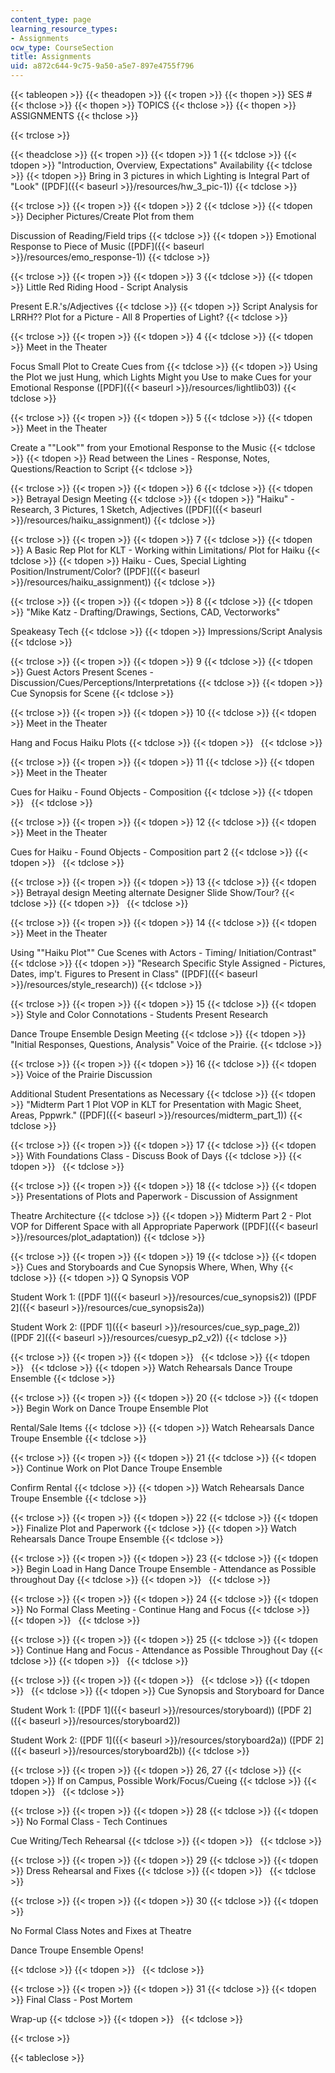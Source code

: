 ```yaml
---
content_type: page
learning_resource_types:
- Assignments
ocw_type: CourseSection
title: Assignments
uid: a872c644-9c75-9a50-a5e7-897e4755f796
---
```


{{< tableopen >}}
{{< theadopen >}}
{{< tropen >}}
{{< thopen >}}
SES #
{{< thclose >}}
{{< thopen >}}
TOPICS
{{< thclose >}}
{{< thopen >}}
ASSIGNMENTS
{{< thclose >}}

{{< trclose >}}

{{< theadclose >}}
{{< tropen >}}
{{< tdopen >}}
1
{{< tdclose >}}
{{< tdopen >}}
"Introduction, Overview, Expectations" Availability
{{< tdclose >}}
{{< tdopen >}}
Bring in 3 pictures in which Lighting is Integral Part of "Look" ([PDF]({{< baseurl >}}/resources/hw_3_pic-1))
{{< tdclose >}}

{{< trclose >}}
{{< tropen >}}
{{< tdopen >}}
2
{{< tdclose >}}
{{< tdopen >}}
Decipher Pictures/Create Plot from them  
  
Discussion of Reading/Field trips
{{< tdclose >}}
{{< tdopen >}}
Emotional Response to Piece of Music ([PDF]({{< baseurl >}}/resources/emo_response-1))
{{< tdclose >}}

{{< trclose >}}
{{< tropen >}}
{{< tdopen >}}
3
{{< tdclose >}}
{{< tdopen >}}
Little Red Riding Hood - Script Analysis  
  
Present E.R.'s/Adjectives
{{< tdclose >}}
{{< tdopen >}}
Script Analysis for LRRH?? Plot for a Picture - All 8 Properties of Light?
{{< tdclose >}}

{{< trclose >}}
{{< tropen >}}
{{< tdopen >}}
4
{{< tdclose >}}
{{< tdopen >}}
Meet in the Theater  
  
Focus Small Plot to Create Cues from
{{< tdclose >}}
{{< tdopen >}}
Using the Plot we just Hung, which Lights Might you Use to make Cues for your Emotional Response ([PDF]({{< baseurl >}}/resources/lightlib03))
{{< tdclose >}}

{{< trclose >}}
{{< tropen >}}
{{< tdopen >}}
5
{{< tdclose >}}
{{< tdopen >}}
Meet in the Theater  
  
Create a ""Look"" from your Emotional Response to the Music
{{< tdclose >}}
{{< tdopen >}}
Read between the Lines - Response, Notes, Questions/Reaction to Script
{{< tdclose >}}

{{< trclose >}}
{{< tropen >}}
{{< tdopen >}}
6
{{< tdclose >}}
{{< tdopen >}}
Betrayal Design Meeting
{{< tdclose >}}
{{< tdopen >}}
"Haiku" - Research, 3 Pictures, 1 Sketch, Adjectives ([PDF]({{< baseurl >}}/resources/haiku_assignment))
{{< tdclose >}}

{{< trclose >}}
{{< tropen >}}
{{< tdopen >}}
7
{{< tdclose >}}
{{< tdopen >}}
A Basic Rep Plot for KLT - Working within Limitations/ Plot for Haiku
{{< tdclose >}}
{{< tdopen >}}
Haiku - Cues, Special Lighting Position/Instrument/Color? ([PDF]({{< baseurl >}}/resources/haiku_assignment))
{{< tdclose >}}

{{< trclose >}}
{{< tropen >}}
{{< tdopen >}}
8
{{< tdclose >}}
{{< tdopen >}}
"Mike Katz - Drafting/Drawings, Sections, CAD, Vectorworks"  
  
Speakeasy Tech
{{< tdclose >}}
{{< tdopen >}}
Impressions/Script Analysis
{{< tdclose >}}

{{< trclose >}}
{{< tropen >}}
{{< tdopen >}}
9
{{< tdclose >}}
{{< tdopen >}}
Guest Actors Present Scenes - Discussion/Cues/Perceptions/Interpretations
{{< tdclose >}}
{{< tdopen >}}
Cue Synopsis for Scene
{{< tdclose >}}

{{< trclose >}}
{{< tropen >}}
{{< tdopen >}}
10
{{< tdclose >}}
{{< tdopen >}}
Meet in the Theater  
  
Hang and Focus Haiku Plots
{{< tdclose >}}
{{< tdopen >}}
 
{{< tdclose >}}

{{< trclose >}}
{{< tropen >}}
{{< tdopen >}}
11
{{< tdclose >}}
{{< tdopen >}}
Meet in the Theater  
  
Cues for Haiku - Found Objects - Composition
{{< tdclose >}}
{{< tdopen >}}
 
{{< tdclose >}}

{{< trclose >}}
{{< tropen >}}
{{< tdopen >}}
12
{{< tdclose >}}
{{< tdopen >}}
Meet in the Theater  
  
Cues for Haiku - Found Objects - Composition part 2
{{< tdclose >}}
{{< tdopen >}}
 
{{< tdclose >}}

{{< trclose >}}
{{< tropen >}}
{{< tdopen >}}
13
{{< tdclose >}}
{{< tdopen >}}
Betrayal design Meeting alternate Designer Slide Show/Tour?
{{< tdclose >}}
{{< tdopen >}}
 
{{< tdclose >}}

{{< trclose >}}
{{< tropen >}}
{{< tdopen >}}
14
{{< tdclose >}}
{{< tdopen >}}
Meet in the Theater  
  
Using ""Haiku Plot"" Cue Scenes with Actors - Timing/ Initiation/Contrast"
{{< tdclose >}}
{{< tdopen >}}
"Research Specific Style Assigned - Pictures, Dates, imp't. Figures to Present in Class" ([PDF]({{< baseurl >}}/resources/style_research))
{{< tdclose >}}

{{< trclose >}}
{{< tropen >}}
{{< tdopen >}}
15
{{< tdclose >}}
{{< tdopen >}}
Style and Color Connotations - Students Present Research  
  
Dance Troupe Ensemble Design Meeting
{{< tdclose >}}
{{< tdopen >}}
"Initial Responses, Questions, Analysis" Voice of the Prairie.
{{< tdclose >}}

{{< trclose >}}
{{< tropen >}}
{{< tdopen >}}
16
{{< tdclose >}}
{{< tdopen >}}
Voice of the Prairie Discussion  
  
Additional Student Presentations as Necessary
{{< tdclose >}}
{{< tdopen >}}
"Midterm Part 1 Plot VOP in KLT for Presentation with Magic Sheet, Areas, Pppwrk." ([PDF]({{< baseurl >}}/resources/midterm_part_1))
{{< tdclose >}}

{{< trclose >}}
{{< tropen >}}
{{< tdopen >}}
17
{{< tdclose >}}
{{< tdopen >}}
With Foundations Class - Discuss Book of Days
{{< tdclose >}}
{{< tdopen >}}
 
{{< tdclose >}}

{{< trclose >}}
{{< tropen >}}
{{< tdopen >}}
18
{{< tdclose >}}
{{< tdopen >}}
Presentations of Plots and Paperwork - Discussion of Assignment  
  
Theatre Architecture
{{< tdclose >}}
{{< tdopen >}}
Midterm Part 2 - Plot VOP for Different Space with all Appropriate Paperwork ([PDF]({{< baseurl >}}/resources/plot_adaptation))
{{< tdclose >}}

{{< trclose >}}
{{< tropen >}}
{{< tdopen >}}
19
{{< tdclose >}}
{{< tdopen >}}
Cues and Storyboards and Cue Synopsis Where, When, Why
{{< tdclose >}}
{{< tdopen >}}
Q Synopsis VOP  
  
Student Work 1: ([PDF 1]({{< baseurl >}}/resources/cue_synopsis2)) ([PDF 2]({{< baseurl >}}/resources/cue_synopsis2a))  
  
Student Work 2: ([PDF 1]({{< baseurl >}}/resources/cue_syp_page_2)) ([PDF 2]({{< baseurl >}}/resources/cuesyp_p2_v2))
{{< tdclose >}}

{{< trclose >}}
{{< tropen >}}
{{< tdopen >}}
 
{{< tdclose >}}
{{< tdopen >}}
 
{{< tdclose >}}
{{< tdopen >}}
Watch Rehearsals Dance Troupe Ensemble
{{< tdclose >}}

{{< trclose >}}
{{< tropen >}}
{{< tdopen >}}
20
{{< tdclose >}}
{{< tdopen >}}
Begin Work on Dance Troupe Ensemble Plot  
  
Rental/Sale Items
{{< tdclose >}}
{{< tdopen >}}
Watch Rehearsals Dance Troupe Ensemble
{{< tdclose >}}

{{< trclose >}}
{{< tropen >}}
{{< tdopen >}}
21
{{< tdclose >}}
{{< tdopen >}}
Continue Work on Plot Dance Troupe Ensemble  
  
Confirm Rental
{{< tdclose >}}
{{< tdopen >}}
Watch Rehearsals Dance Troupe Ensemble
{{< tdclose >}}

{{< trclose >}}
{{< tropen >}}
{{< tdopen >}}
22
{{< tdclose >}}
{{< tdopen >}}
Finalize Plot and Paperwork
{{< tdclose >}}
{{< tdopen >}}
Watch Rehearsals Dance Troupe Ensemble
{{< tdclose >}}

{{< trclose >}}
{{< tropen >}}
{{< tdopen >}}
23
{{< tdclose >}}
{{< tdopen >}}
Begin Load in Hang Dance Troupe Ensemble - Attendance as Possible throughout Day
{{< tdclose >}}
{{< tdopen >}}
 
{{< tdclose >}}

{{< trclose >}}
{{< tropen >}}
{{< tdopen >}}
24
{{< tdclose >}}
{{< tdopen >}}
No Formal Class Meeting - Continue Hang and Focus
{{< tdclose >}}
{{< tdopen >}}
 
{{< tdclose >}}

{{< trclose >}}
{{< tropen >}}
{{< tdopen >}}
25
{{< tdclose >}}
{{< tdopen >}}
Continue Hang and Focus - Attendance as Possible Throughout Day
{{< tdclose >}}
{{< tdopen >}}
 
{{< tdclose >}}

{{< trclose >}}
{{< tropen >}}
{{< tdopen >}}
 
{{< tdclose >}}
{{< tdopen >}}
 
{{< tdclose >}}
{{< tdopen >}}
Cue Synopsis and Storyboard for Dance  
  
Student Work 1: ([PDF 1]({{< baseurl >}}/resources/storyboard)) ([PDF 2]({{< baseurl >}}/resources/storyboard2))  
  
Student Work 2: ([PDF 1]({{< baseurl >}}/resources/storyboard2a)) ([PDF 2]({{< baseurl >}}/resources/storyboard2b))
{{< tdclose >}}

{{< trclose >}}
{{< tropen >}}
{{< tdopen >}}
26, 27
{{< tdclose >}}
{{< tdopen >}}
If on Campus, Possible Work/Focus/Cueing
{{< tdclose >}}
{{< tdopen >}}
 
{{< tdclose >}}

{{< trclose >}}
{{< tropen >}}
{{< tdopen >}}
28
{{< tdclose >}}
{{< tdopen >}}
No Formal Class - Tech Continues  
  
Cue Writing/Tech Rehearsal
{{< tdclose >}}
{{< tdopen >}}
 
{{< tdclose >}}

{{< trclose >}}
{{< tropen >}}
{{< tdopen >}}
29
{{< tdclose >}}
{{< tdopen >}}
Dress Rehearsal and Fixes
{{< tdclose >}}
{{< tdopen >}}
 
{{< tdclose >}}

{{< trclose >}}
{{< tropen >}}
{{< tdopen >}}
30
{{< tdclose >}}
{{< tdopen >}}


No Formal Class Notes and Fixes at Theatre  
  
Dance Troupe Ensemble Opens!


{{< tdclose >}}
{{< tdopen >}}
 
{{< tdclose >}}

{{< trclose >}}
{{< tropen >}}
{{< tdopen >}}
31
{{< tdclose >}}
{{< tdopen >}}
Final Class - Post Mortem  
  
Wrap-up
{{< tdclose >}}
{{< tdopen >}}
 
{{< tdclose >}}

{{< trclose >}}

{{< tableclose >}}
